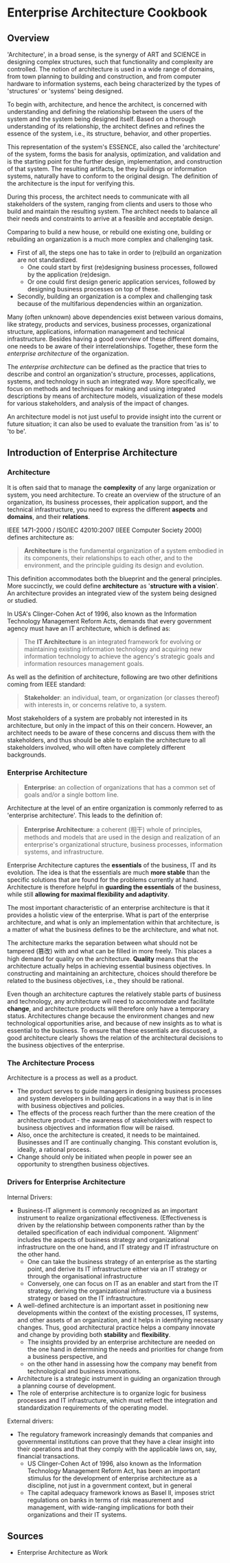 # Enterprise Architecture Cookbook

## Overview

'Architecture', in a broad sense, is the synergy of ART and SCIENCE in designing complex structures, such that functionality and complexity are controlled. The notion of architecture is used in a wide range of domains, from town planning to building and construction, and from computer hardware to information systems, each being characterized by the types of 'structures' or 'systems' being designed.

To begin with, architecture, and hence the architect, is concerned with understanding and defining the relationship between the users of the system and the system being designed itself. Based on a thorough understanding of its relationship, the architect defines and refines the essence of the system, i.e., its structure, behavior, and other properties.

This representation of the system's ESSENCE, also called the 'architecture' of the system, forms the basis for analysis, optimization, and validation and is the starting point for the further design, implementation, and construction of that system. The resulting artifacts, be they buildings or information systems, naturally have to conform to the original design. The definition of the architecture is the input for verifying this.

During this process, the architect needs to communicate with all stakeholders of the system, ranging from clients and users to those who build and maintain the resulting system. The architect needs to balance all their needs and constraints to arrive at a feasible and acceptable design.

Comparing to build a new house, or rebuild one existing one, building or rebuilding an organization is a much more complex and challenging task.

* First of all, the steps one has to take in order to \(re\)build an organization are not standardized.
  * One could start by first \(re\)designing business processes, followed by the application \(re\)design.
  * Or one could first design generic application services, followed by designing business processes on top of these.
* Secondly, building an organization is a complex and challenging task because of the multifarious dependencies within an organization.

Many \(often unknown\) above dependencies exist between various domains, like strategy, products and services, business processes, organizational structure, applications, information management and technical infrastructure. Besides having a good overview of these different domains, one needs to be aware of their interrelationships. Together, these form the _enterprise architecture_ of the organization.

The _enterprise architecture_ can be defined as the practice that tries to describe and control an organization's structure, processes, applications, systems, and technology in such an integrated way. More specifically, we focus on methods and techniques for making and using integrated descriptions by means of architecture models, visualization of these models for various stakeholders, and analysis of the impact of changes.

An architecture model is not just useful to provide insight into the current or future situation; it can also be used to evaluate the transition from 'as is' to 'to be'.

## Introduction of Enterprise Architecture

### Architecture

It is often said that to manage the **complexity** of any large organization or system, you need architecture. To create an overview of the structure of an organization, its business processes, their application support, and the technical infrastructure, you need to express the different **aspects** and **domains**, and their **relations**.

IEEE 1471-2000 / ISO/IEC 42010:2007 \(IEEE Computer Society 2000\) defines architecture as:

> **Architecture** is the fundamental organization of a system embodied in its components, their relationships to each other, and to the environment, and the principle guiding its design and evolution.

This definition accommodates both the blueprint and the general principles. More succinctly, we could define **architecture** as '**structure with a vision**'. An architecture provides an integrated view of the system being designed or studied.

In USA's Clinger-Cohen Act of 1996, also known as the Information Technology Management Reform Acts, demands that every government agency must have an IT architecture, which is defined as:

> The **IT Architecture** is an integrated framework for evolving or maintaining existing information technology and acquiring new information technology to achieve the agency's strategic goals and information resources management goals.

As well as the definition of architecture, following are two other definitions coming from IEEE standard:

> **Stakeholder**: an individual, team, or organization \(or classes thereof\) with interests in, or concerns relative to, a system.

Most stakeholders of a system are probably not interested in its architecture, but only in the impact of this on their concern. However, an architect needs to be aware of these concerns and discuss them with the stakeholders, and thus should be able to explain the architecture to all stakeholders involved, who will often have completely different backgrounds.

### Enterprise Architecture

> **Enterprise**: an collection of organizations that has a common set of goals and/or a single bottom line.

Architecture at the level of an entire organization is commonly referred to as 'enterprise architecture'. This leads to the definition of:

> **Enterprise Architecture**: a coherent \(相干\) whole of principles, methods and models that are used in the design and realization of an enterprise's organizational structure, business processes, information systems, and infrastructure.

Enterprise Architecture captures the **essentials** of the business, IT and its evolution. The idea is that the essentials are much **more stable** than the specific solutions that are found for the problems currently at hand. Architecture is therefore helpful in **guarding the essentials** of the business, while still **allowing for maximal flexibility and adaptivity**.

The most important characteristic of an enterprise architecture is that it provides a holistic view of the enterprise. What is part of the enterprise architecture, and what is only an implementation within that architecture, is a matter of what the business defines to be the architecture, and what not.

The architecture marks the separation between what should not be tampered \(篡改\) with and what can be filled in more freely. This places a high demand for quality on the architecture. **Quality** means that the architecture actually helps in achieving essential business objectives. In constructing and maintaining an architecture, choices should therefore be related to the business objectives, i.e., they should be rational.

Even though an architecture captures the relatively stable parts of business and technology, any architecture will need to accommodate and facilitate **change**, and architecture products will therefore only have a temporary status. Architectures change because the environment changes and new technological opportunities arise, and because of new insights as to what is essential to the business. To ensure that these essentials are discussed, a good architecture clearly shows the relation of the architectural decisions to the business objectives of the enterprise.

### The Architecture Process

Architecture is a process as well as a product.

* The product serves to guide managers in designing business processes and system developers in building applications in a way that is in line with business objectives and policies.
* The effects of the process reach further than the mere creation of the architecture product - the awareness of stakeholders with respect to business objectives and information flow will be raised.
* Also, once the architecture is created, it needs to be maintained. Businesses and IT are continually changing. This constant evolution is, ideally, a rational process.
* Change should only be initiated when people in power see an opportunity to strengthen business objectives.

### Drivers for Enterprise Architecture

Internal Drivers:

* Business-IT alignment is commonly recognized as an important instrument to realize organizational effectiveness. \(Effectiveness is driven by the relationship between components rather than by the detailed specification of each individual component. 'Alignment' includes the aspects of business strategy and organizational infrastructure on the one hand, and IT strategy and IT infrastructure on the other hand.
  * One can take the business strategy of an enterprise as the starting point, and derive its IT infrastructure either via an IT strategy or through the organisational infrastructure
  * Conversely, one can focus on IT as an enabler and start from the IT strategy, deriving the organizational infrastructure via a business strategy or based on the IT infrastructure.
* A well-defined architecture is an important asset in positioning new developments within the context of the existing processes, IT systems, and other assets of an organization, and it helps in identifying necessary changes. Thus, good architectural practice helps a company innovate and change by providing both **stability** and **flexibility**.
  * The insights provided by an enterprise architecture are needed on the one hand in determining the needs and priorities for change from a business perspective, and
  * on the other hand in assessing how the company may benefit from technological and business innovations.
* Architecture is a strategic instrument in guiding an organization through a planning course of development.
* The role of enterprise architecture is to organize logic for business processes and IT infrastructure, which must reflect the integration and standardization requirements of the operating model.

External drivers:

* The regulatory framework increasingly demands that companies and governmental institutions can prove that they have a clear insight into their operations and that they comply with the applicable laws on, say, financial transactions.
  * US Clinger-Cohen Act of 1996, also known as the Information Technology Management Reform Act, has been an important stimulus for the development of enterprise architecture as a discipline, not just in a government context, but in general
  * The capital adequacy framework knows as Basel II, imposes strict regulations on banks in terms of risk measurement and management, with wide-ranging implications for both their organizations and their IT systems.

## Sources

* Enterprise Architecture as Work



